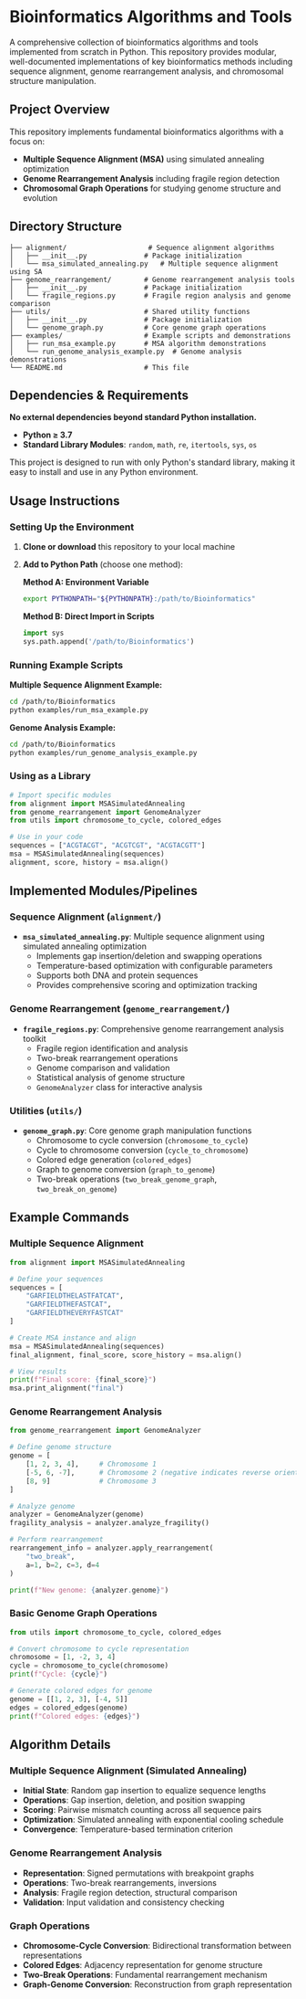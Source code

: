# Bioinformatics Algorithms and Tools

A comprehensive collection of bioinformatics algorithms and tools implemented from scratch in Python. This repository provides modular, well-documented implementations of key bioinformatics methods including sequence alignment, genome rearrangement analysis, and chromosomal structure manipulation.

## Project Overview

This repository implements fundamental bioinformatics algorithms with a focus on:
- **Multiple Sequence Alignment (MSA)** using simulated annealing optimization
- **Genome Rearrangement Analysis** including fragile region detection
- **Chromosomal Graph Operations** for studying genome structure and evolution

## Directory Structure

```
├── alignment/                    # Sequence alignment algorithms
│   ├── __init__.py              # Package initialization
│   └── msa_simulated_annealing.py   # Multiple sequence alignment using SA
├── genome_rearrangement/        # Genome rearrangement analysis tools
│   ├── __init__.py              # Package initialization  
│   └── fragile_regions.py       # Fragile region analysis and genome comparison
├── utils/                       # Shared utility functions
│   ├── __init__.py              # Package initialization
│   └── genome_graph.py          # Core genome graph operations
├── examples/                    # Example scripts and demonstrations
│   ├── run_msa_example.py       # MSA algorithm demonstrations
│   └── run_genome_analysis_example.py  # Genome analysis demonstrations
└── README.md                    # This file
```

## Dependencies & Requirements

**No external dependencies beyond standard Python installation.**

- **Python ≥ 3.7**
- **Standard Library Modules**: `random`, `math`, `re`, `itertools`, `sys`, `os`

This project is designed to run with only Python's standard library, making it easy to install and use in any Python environment.

## Usage Instructions

### Setting Up the Environment

1. **Clone or download** this repository to your local machine
2. **Add to Python Path** (choose one method):
   
   **Method A: Environment Variable**
   ```bash
   export PYTHONPATH="${PYTHONPATH}:/path/to/Bioinformatics"
   ```
   
   **Method B: Direct Import in Scripts**
   ```python
   import sys
   sys.path.append('/path/to/Bioinformatics')
   ```

### Running Example Scripts

**Multiple Sequence Alignment Example:**
```bash
cd /path/to/Bioinformatics
python examples/run_msa_example.py
```

**Genome Analysis Example:**
```bash
cd /path/to/Bioinformatics  
python examples/run_genome_analysis_example.py
```

### Using as a Library

```python
# Import specific modules
from alignment import MSASimulatedAnnealing
from genome_rearrangement import GenomeAnalyzer
from utils import chromosome_to_cycle, colored_edges

# Use in your code
sequences = ["ACGTACGT", "ACGTCGT", "ACGTACGTT"]
msa = MSASimulatedAnnealing(sequences)
alignment, score, history = msa.align()
```

## Implemented Modules/Pipelines

### Sequence Alignment (`alignment/`)
- **`msa_simulated_annealing.py`**: Multiple sequence alignment using simulated annealing optimization
  - Implements gap insertion/deletion and swapping operations
  - Temperature-based optimization with configurable parameters
  - Supports both DNA and protein sequences
  - Provides comprehensive scoring and optimization tracking

### Genome Rearrangement (`genome_rearrangement/`)
- **`fragile_regions.py`**: Comprehensive genome rearrangement analysis toolkit
  - Fragile region identification and analysis
  - Two-break rearrangement operations
  - Genome comparison and validation
  - Statistical analysis of genome structure
  - `GenomeAnalyzer` class for interactive analysis

### Utilities (`utils/`)
- **`genome_graph.py`**: Core genome graph manipulation functions
  - Chromosome to cycle conversion (`chromosome_to_cycle`)
  - Cycle to chromosome conversion (`cycle_to_chromosome`) 
  - Colored edge generation (`colored_edges`)
  - Graph to genome conversion (`graph_to_genome`)
  - Two-break operations (`two_break_genome_graph`, `two_break_on_genome`)

## Example Commands

### Multiple Sequence Alignment
```python
from alignment import MSASimulatedAnnealing

# Define your sequences
sequences = [
    "GARFIELDTHELASTFATCAT",
    "GARFIELDTHEFASTCAT", 
    "GARFIELDTHEVERYFASTCAT"
]

# Create MSA instance and align
msa = MSASimulatedAnnealing(sequences)
final_alignment, final_score, score_history = msa.align()

# View results
print(f"Final score: {final_score}")
msa.print_alignment("final")
```

### Genome Rearrangement Analysis
```python
from genome_rearrangement import GenomeAnalyzer

# Define genome structure
genome = [
    [1, 2, 3, 4],     # Chromosome 1
    [-5, 6, -7],      # Chromosome 2 (negative indicates reverse orientation)
    [8, 9]            # Chromosome 3
]

# Analyze genome
analyzer = GenomeAnalyzer(genome)
fragility_analysis = analyzer.analyze_fragility()

# Perform rearrangement
rearrangement_info = analyzer.apply_rearrangement(
    "two_break", 
    a=1, b=2, c=3, d=4
)

print(f"New genome: {analyzer.genome}")
```

### Basic Genome Graph Operations
```python
from utils import chromosome_to_cycle, colored_edges

# Convert chromosome to cycle representation
chromosome = [1, -2, 3, 4]
cycle = chromosome_to_cycle(chromosome)
print(f"Cycle: {cycle}")

# Generate colored edges for genome
genome = [[1, 2, 3], [-4, 5]]
edges = colored_edges(genome)
print(f"Colored edges: {edges}")
```

## Algorithm Details

### Multiple Sequence Alignment (Simulated Annealing)
- **Initial State**: Random gap insertion to equalize sequence lengths
- **Operations**: Gap insertion, deletion, and position swapping  
- **Scoring**: Pairwise mismatch counting across all sequence pairs
- **Optimization**: Simulated annealing with exponential cooling schedule
- **Convergence**: Temperature-based termination criterion

### Genome Rearrangement Analysis
- **Representation**: Signed permutations with breakpoint graphs
- **Operations**: Two-break rearrangements, inversions
- **Analysis**: Fragile region detection, structural comparison
- **Validation**: Input validation and consistency checking

### Graph Operations
- **Chromosome-Cycle Conversion**: Bidirectional transformation between representations
- **Colored Edges**: Adjacency representation for genome structure  
- **Two-Break Operations**: Fundamental rearrangement mechanism
- **Graph-Genome Conversion**: Reconstruction from graph representation
